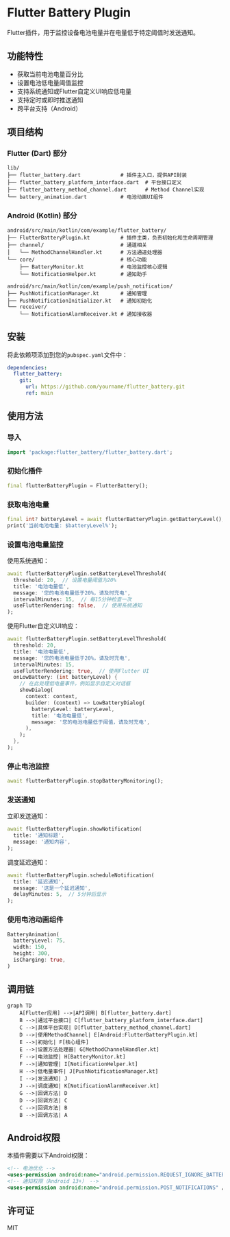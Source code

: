 # Flutter Battery Plugin

Flutter插件，用于监控设备电池电量并在电量低于特定阈值时发送通知。

## 功能特性

- 获取当前电池电量百分比
- 设置电池低电量阈值监控
- 支持系统通知或Flutter自定义UI响应低电量
- 支持定时或即时推送通知
- 跨平台支持（Android）

## 项目结构

### Flutter (Dart) 部分

```
lib/
├── flutter_battery.dart             # 插件主入口，提供API封装
├── flutter_battery_platform_interface.dart  # 平台接口定义
├── flutter_battery_method_channel.dart      # Method Channel实现
└── battery_animation.dart           # 电池动画UI组件
```

### Android (Kotlin) 部分

```
android/src/main/kotlin/com/example/flutter_battery/
├── FlutterBatteryPlugin.kt          # 插件主类，负责初始化和生命周期管理
├── channel/                         # 通道相关
│   └── MethodChannelHandler.kt      # 方法通道处理器
└── core/                            # 核心功能
    ├── BatteryMonitor.kt            # 电池监控核心逻辑
    └── NotificationHelper.kt        # 通知助手

android/src/main/kotlin/com/example/push_notification/
├── PushNotificationManager.kt       # 通知管理
├── PushNotificationInitializer.kt   # 通知初始化
└── receiver/
    └── NotificationAlarmReceiver.kt # 通知接收器
```

## 安装

将此依赖项添加到您的`pubspec.yaml`文件中：

```yaml
dependencies:
  flutter_battery:
    git:
      url: https://github.com/yourname/flutter_battery.git
      ref: main
```

## 使用方法

### 导入

```dart
import 'package:flutter_battery/flutter_battery.dart';
```

### 初始化插件

```dart
final flutterBatteryPlugin = FlutterBattery();
```

### 获取电池电量

```dart
final int? batteryLevel = await flutterBatteryPlugin.getBatteryLevel();
print('当前电池电量: $batteryLevel%');
```

### 设置电池电量监控

使用系统通知：

```dart
await flutterBatteryPlugin.setBatteryLevelThreshold(
  threshold: 20,  // 设置电量阈值为20%
  title: '电池电量低',
  message: '您的电池电量低于20%，请及时充电',
  intervalMinutes: 15,  // 每15分钟检查一次
  useFlutterRendering: false,  // 使用系统通知
);
```

使用Flutter自定义UI响应：

```dart
await flutterBatteryPlugin.setBatteryLevelThreshold(
  threshold: 20,
  title: '电池电量低',
  message: '您的电池电量低于20%，请及时充电',
  intervalMinutes: 15,
  useFlutterRendering: true,  // 使用Flutter UI
  onLowBattery: (int batteryLevel) {
    // 在此处理低电量事件，例如显示自定义对话框
    showDialog(
      context: context,
      builder: (context) => LowBatteryDialog(
        batteryLevel: batteryLevel,
        title: '电池电量低',
        message: '您的电池电量低于阈值，请及时充电',
      ),
    );
  },
);
```

### 停止电池监控

```dart
await flutterBatteryPlugin.stopBatteryMonitoring();
```

### 发送通知

立即发送通知：

```dart
await flutterBatteryPlugin.showNotification(
  title: '通知标题',
  message: '通知内容',
);
```

调度延迟通知：

```dart
await flutterBatteryPlugin.scheduleNotification(
  title: '延迟通知',
  message: '这是一个延迟通知',
  delayMinutes: 5,  // 5分钟后显示
);
```

### 使用电池动画组件

```dart
BatteryAnimation(
  batteryLevel: 75,
  width: 150,
  height: 300,
  isCharging: true,
)
```

## 调用链

```mermaid
graph TD
    A[Flutter应用] -->|API调用| B[flutter_battery.dart]
    B -->|通过平台接口| C[flutter_battery_platform_interface.dart]
    C -->|具体平台实现| D[flutter_battery_method_channel.dart]
    D -->|使用MethodChannel| E[Android:FlutterBatteryPlugin.kt]
    E -->|初始化| F[核心组件]
    E -->|设置方法处理器| G[MethodChannelHandler.kt]
    F -->|电池监控| H[BatteryMonitor.kt]
    F -->|通知管理| I[NotificationHelper.kt]
    H -->|低电量事件| J[PushNotificationManager.kt]
    I -->|发送通知| J
    J -->|调度通知| K[NotificationAlarmReceiver.kt]
    G -->|回调方法| D
    D -->|回调方法| C
    C -->|回调方法| B
    B -->|回调方法| A
```

## Android权限

本插件需要以下Android权限：

```xml
<!-- 电池优化 -->
<uses-permission android:name="android.permission.REQUEST_IGNORE_BATTERY_OPTIMIZATIONS" />
<!-- 通知权限（Android 13+） -->
<uses-permission android:name="android.permission.POST_NOTIFICATIONS" />
```

## 许可证

MIT